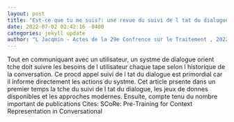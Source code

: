```yaml
--- 
layout: post 
title: "Est-ce que tu me suis?: une revue du suivi de l tat du dialogue" 
date: 2022-07-02 02:42:16 -0400 
categories: jekyll update 
author: "L Jacqmin - Actes de la 29e Confrence sur le Traitement , 2022" 
--- 
```

Tout en communiquant avec un utilisateur, un systme de dialogue orient tche doit suivre les besoins de l utilisateur chaque tape selon l historique de la conversation. Ce procd appel suivi de l tat du dialogue est primordial car il informe directement les actions du systme. Cet article prsente dans un premier temps la tche du suivi de l tat du dialogue, les jeux de donnes disponibles et les approches modernes. Ensuite, compte tenu du nombre important de publications Cites: SCoRe: Pre-Training for Context Representation in Conversational